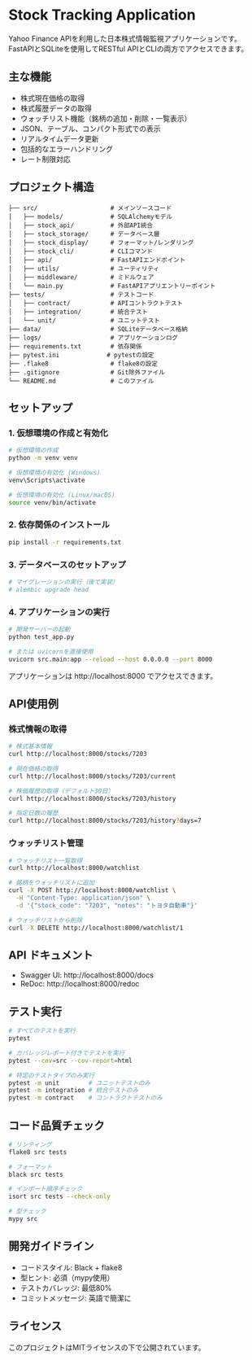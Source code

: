 # Stock Tracking Application

Yahoo Finance APIを利用した日本株式情報監視アプリケーションです。FastAPIとSQLiteを使用してRESTful APIとCLIの両方でアクセスできます。

## 主な機能

- 株式現在価格の取得
- 株式履歴データの取得
- ウォッチリスト機能（銘柄の追加・削除・一覧表示）
- JSON、テーブル、コンパクト形式での表示
- リアルタイムデータ更新
- 包括的なエラーハンドリング
- レート制限対応

## プロジェクト構造

```
├── src/                    # メインソースコード
│   ├── models/             # SQLAlchemyモデル
│   ├── stock_api/          # 外部API統合
│   ├── stock_storage/      # データベース層
│   ├── stock_display/      # フォーマット/レンダリング
│   ├── stock_cli/          # CLIコマンド
│   ├── api/                # FastAPIエンドポイント
│   ├── utils/              # ユーティリティ
│   ├── middleware/         # ミドルウェア
│   └── main.py             # FastAPIアプリエントリーポイント
├── tests/                  # テストコード
│   ├── contract/           # APIコントラクトテスト
│   ├── integration/        # 統合テスト
│   └── unit/               # ユニットテスト
├── data/                   # SQLiteデータベース格納
├── logs/                   # アプリケーションログ
├── requirements.txt        # 依存関係
├── pytest.ini             # pytestの設定
├── .flake8                 # flake8の設定
├── .gitignore              # Git除外ファイル
└── README.md               # このファイル
```

## セットアップ

### 1. 仮想環境の作成と有効化

```bash
# 仮想環境の作成
python -m venv venv

# 仮想環境の有効化 (Windows)
venv\Scripts\activate

# 仮想環境の有効化 (Linux/macOS)
source venv/bin/activate
```

### 2. 依存関係のインストール

```bash
pip install -r requirements.txt
```

### 3. データベースのセットアップ

```bash
# マイグレーションの実行（後で実装）
# alembic upgrade head
```

### 4. アプリケーションの実行

```bash
# 開発サーバーの起動
python test_app.py

# または uvicornを直接使用
uvicorn src.main:app --reload --host 0.0.0.0 --port 8000
```

アプリケーションは http://localhost:8000 でアクセスできます。

## API使用例

### 株式情報の取得
```bash
# 株式基本情報
curl http://localhost:8000/stocks/7203

# 現在価格の取得
curl http://localhost:8000/stocks/7203/current

# 株価履歴の取得（デフォルト30日）
curl http://localhost:8000/stocks/7203/history

# 指定日数の履歴
curl http://localhost:8000/stocks/7203/history?days=7
```

### ウォッチリスト管理
```bash
# ウォッチリスト一覧取得
curl http://localhost:8000/watchlist

# 銘柄をウォッチリストに追加
curl -X POST http://localhost:8000/watchlist \
  -H "Content-Type: application/json" \
  -d '{"stock_code": "7203", "notes": "トヨタ自動車"}'

# ウォッチリストから削除
curl -X DELETE http://localhost:8000/watchlist/1
```

## API ドキュメント

- Swagger UI: http://localhost:8000/docs
- ReDoc: http://localhost:8000/redoc

## テスト実行

```bash
# すべてのテストを実行
pytest

# カバレッジレポート付きでテストを実行
pytest --cov=src --cov-report=html

# 特定のテストタイプのみ実行
pytest -m unit        # ユニットテストのみ
pytest -m integration # 統合テストのみ
pytest -m contract    # コントラクトテストのみ
```

## コード品質チェック

```bash
# リンティング
flake8 src tests

# フォーマット
black src tests

# インポート順序チェック
isort src tests --check-only

# 型チェック
mypy src
```

## 開発ガイドライン

- コードスタイル: Black + flake8
- 型ヒント: 必須（mypy使用）
- テストカバレッジ: 最低80%
- コミットメッセージ: 英語で簡潔に

## ライセンス

このプロジェクトはMITライセンスの下で公開されています。